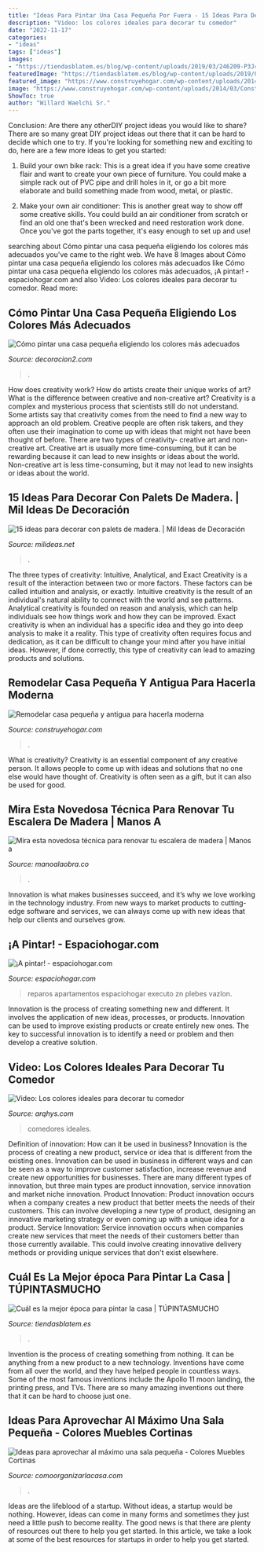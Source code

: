```yaml
---
title: "Ideas Para Pintar Una Casa Pequeña Por Fuera - 15 Ideas Para Decorar Con Palets De Madera."
description: "Video: los colores ideales para decorar tu comedor"
date: "2022-11-17"
categories:
- "ideas"
tags: ["ideas"]
images:
- "https://tiendasblatem.es/blog/wp-content/uploads/2019/03/246209-P3J4QR-87-1-scaled.jpg"
featuredImage: "https://tiendasblatem.es/blog/wp-content/uploads/2019/03/246209-P3J4QR-87-1-scaled.jpg"
featured_image: "https://www.construyehogar.com/wp-content/uploads/2014/03/Construcción-casa-pequeña-antes-y-después-560x2231.jpg"
image: "https://www.construyehogar.com/wp-content/uploads/2014/03/Construcción-casa-pequeña-antes-y-después-560x2231.jpg"
ShowToc: true
author: "Willard Waelchi Sr."
---
```



Conclusion: Are there any otherDIY project ideas you would like to share?
There are so many great DIY project ideas out there that it can be hard to decide which one to try. If you're looking for something new and exciting to do, here are a few more ideas to get you started: 
1. Build your own bike rack: This is a great idea if you have some creative flair and want to create your own piece of furniture. You could make a simple rack out of PVC pipe and drill holes in it, or go a bit more elaborate and build something made from wood, metal, or plastic. 

2. Make your own air conditioner: This is another great way to show off some creative skills. You could build an air conditioner from scratch or find an old one that's been wrecked and need restoration work done. Once you've got the parts together, it's easy enough to set up and use!

	

		
searching about Cómo pintar una casa pequeña eligiendo los colores más adecuados you've came to the right web. We have 8 Images about Cómo pintar una casa pequeña eligiendo los colores más adecuados like Cómo pintar una casa pequeña eligiendo los colores más adecuados, ¡A pintar! - espaciohogar.com and also Video: Los colores ideales para decorar tu comedor. Read more:
		
    
## Cómo Pintar Una Casa Pequeña Eligiendo Los Colores Más Adecuados

<img loading=lazy src="https://decoracion2.com/imagenes/2017/04/pintar-una-casa-pequena-imencyclopedia.jpg" onerror="this.onerror=null;this.src='https://tse2.mm.bing.net/th?id=OIP.oO68H5E8YLMhc0HPffT0CgHaFz&amp;pid=15.1';" alt="Cómo pintar una casa pequeña eligiendo los colores más adecuados">

_Source: decoracion2.com_

>. 

	

How does creativity work? How do artists create their unique works of art? What is the difference between creative and non-creative art?
Creativity is a complex and mysterious process that scientists still do not understand. Some artists say that creativity comes from the need to find a new way to approach an old problem. Creative people are often risk takers, and they often use their imagination to come up with ideas that might not have been thought of before. There are two types of creativity- creative art and non-creative art. Creative art is usually more time-consuming, but it can be rewarding because it can lead to new insights or ideas about the world. Non-creative art is less time-consuming, but it may not lead to new insights or ideas about the world.

    
## 15 Ideas Para Decorar Con Palets De Madera. | Mil Ideas De Decoración

<img loading=lazy src="http://www.milideas.net/wp-content/uploads/decorar_palets_madera_12.jpg" onerror="this.onerror=null;this.src='https://tse1.mm.bing.net/th?id=OIP.0xW5qE5dhSSjUm_rclhQ_gAAAA&amp;pid=15.1';" alt="15 ideas para decorar con palets de madera. | Mil Ideas de Decoración">

_Source: milideas.net_

>. 

	

The three types of creativity: Intuitive, Analytical, and Exact
Creativity is a result of the interaction between two or more factors. These factors can be called intuition and analysis, or exactly. Intuitive creativity is the result of an individual's natural ability to connect with the world and see patterns. Analytical creativity is founded on reason and analysis, which can help individuals see how things work and how they can be improved. 
Exact creativity is when an individual has a specific idea and they go into deep analysis to make it a reality. This type of creativity often requires focus and dedication, as it can be difficult to change your mind after you have initial ideas. However, if done correctly, this type of creativity can lead to amazing products and solutions.

    
## Remodelar Casa Pequeña Y Antigua Para Hacerla Moderna

<img loading=lazy src="https://www.construyehogar.com/wp-content/uploads/2014/03/Construcción-casa-pequeña-antes-y-después-560x2231.jpg" onerror="this.onerror=null;this.src='https://tse4.mm.bing.net/th?id=OIP.feI4uYnNT_lF7YXuoDzMTAHaC8&amp;pid=15.1';" alt="Remodelar casa pequeña y antigua para hacerla moderna">

_Source: construyehogar.com_

>. 

	

What is creativity?
Creativity is an essential component of any creative person. It allows people to come up with ideas and solutions that no one else would have thought of. Creativity is often seen as a gift, but it can also be used for good.

    
## Mira Esta Novedosa Técnica Para Renovar Tu Escalera De Madera | Manos A

<img loading=lazy src="https://manoalaobra.co/wp-content/uploads/2016/11/7-47.jpg" onerror="this.onerror=null;this.src='https://tse2.mm.bing.net/th?id=OIP.4KGs_SpeIr1GR3gRc7z3ngHaJ3&amp;pid=15.1';" alt="Mira esta novedosa técnica para renovar tu escalera de madera | Manos a">

_Source: manoalaobra.co_

>. 

	

Innovation is what makes businesses succeed, and it’s why we love working in the technology industry. From new ways to market products to cutting-edge software and services, we can always come up with new ideas that help our clients and ourselves grow.

    
## ¡A Pintar! - Espaciohogar.com

<img loading=lazy src="https://espaciohogar.com/wp-content/uploads/2007/02/PIntar-tu-casa.jpg" onerror="this.onerror=null;this.src='https://tse2.mm.bing.net/th?id=OIP.5qBjJt4HcmdLttBi5tC6EAHaFj&amp;pid=15.1';" alt="¡A pintar! - espaciohogar.com">

_Source: espaciohogar.com_

>reparos apartamentos espaciohogar executo zn plebes vazlon. 

	

Innovation is the process of creating something new and different. It involves the application of new ideas, processes, or products. Innovation can be used to improve existing products or create entirely new ones. The key to successful innovation is to identify a need or problem and then develop a creative solution.

    
## Video: Los Colores Ideales Para Decorar Tu Comedor

<img loading=lazy src="http://www.arqhys.com/wp-content/fotos/2013/10/comedores.jpg" onerror="this.onerror=null;this.src='https://tse2.mm.bing.net/th?id=OIP.kVkGJg6trndrxnaXAlOMxwHaE8&amp;pid=15.1';" alt="Video: Los colores ideales para decorar tu comedor">

_Source: arqhys.com_

>comedores ideales. 

	

Definition of innovation: How can it be used in business?
Innovation is the process of creating a new product, service or idea that is different from the existing ones. Innovation can be used in business in different ways and can be seen as a way to improve customer satisfaction, increase revenue and create new opportunities for businesses. There are many different types of innovation, but three main types are product innovation, service innovation and market niche innovation. Product Innovation: Product innovation occurs when a company creates a new product that better meets the needs of their customers. This can involve developing a new type of product, designing an innovative marketing strategy or even coming up with a unique idea for a product. Service Innovation: Service innovation occurs when companies create new services that meet the needs of their customers better than those currently available. This could involve creating innovative delivery methods or providing unique services that don't exist elsewhere.

    
## Cuál Es La Mejor época Para Pintar La Casa | TÚPINTASMUCHO

<img loading=lazy src="https://tiendasblatem.es/blog/wp-content/uploads/2019/03/246209-P3J4QR-87-1-scaled.jpg" onerror="this.onerror=null;this.src='https://tse1.mm.bing.net/th?id=OIP.esrrteVFWJhoaj-fI0wdFQHaFj&amp;pid=15.1';" alt="Cuál es la mejor época para pintar la casa | TÚPINTASMUCHO">

_Source: tiendasblatem.es_

>. 

	

Invention is the process of creating something from nothing. It can be anything from a new product to a new technology. Inventions have come from all over the world, and they have helped people in countless ways. Some of the most famous inventions include the Apollo 11 moon landing, the printing press, and TVs. There are so many amazing inventions out there that it can be hard to choose just one.

    
## Ideas Para Aprovechar Al Máximo Una Sala Pequeña - Colores Muebles Cortinas

<img loading=lazy src="https://comoorganizarlacasa.com/wp-content/uploads/2017/07/ideas-aprovechar-al-maximo-una-sala-pequena-6.jpg" onerror="this.onerror=null;this.src='https://tse4.mm.bing.net/th?id=OIP.o70Uwt8eQXTgL5KYrFCLhAHaLJ&amp;pid=15.1';" alt="Ideas para aprovechar al máximo una sala pequeña - Colores Muebles Cortinas">

_Source: comoorganizarlacasa.com_

>. 

	

Ideas are the lifeblood of a startup. Without ideas, a startup would be nothing. However, ideas can come in many forms and sometimes they just need a little push to become reality. The good news is that there are plenty of resources out there to help you get started. In this article, we take a look at some of the best resources for startups in order to help you get started.

